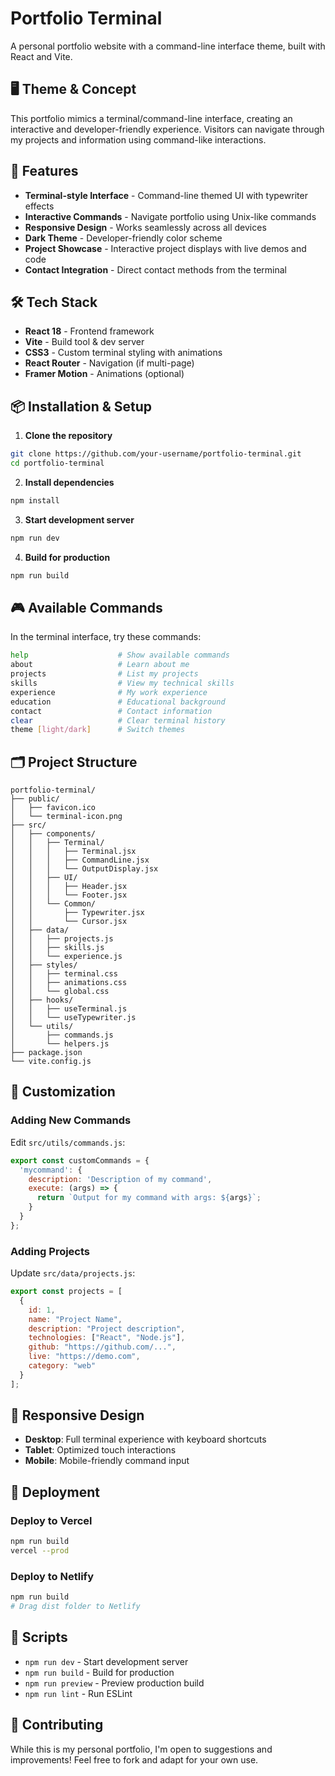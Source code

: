 # Portfolio Terminal

A personal portfolio website with a command-line interface theme, built with React and Vite.

## 🖥️ Theme & Concept

This portfolio mimics a terminal/command-line interface, creating an interactive and developer-friendly experience. Visitors can navigate through my projects and information using command-like interactions.

## 🚀 Features

- **Terminal-style Interface** - Command-line themed UI with typewriter effects
- **Interactive Commands** - Navigate portfolio using Unix-like commands
- **Responsive Design** - Works seamlessly across all devices
- **Dark Theme** - Developer-friendly color scheme
- **Project Showcase** - Interactive project displays with live demos and code
- **Contact Integration** - Direct contact methods from the terminal

## 🛠️ Tech Stack

- **React 18** - Frontend framework
- **Vite** - Build tool & dev server
- **CSS3** - Custom terminal styling with animations
- **React Router** - Navigation (if multi-page)
- **Framer Motion** - Animations (optional)

## 📦 Installation & Setup

1. **Clone the repository**
```bash
git clone https://github.com/your-username/portfolio-terminal.git
cd portfolio-terminal
```

2. **Install dependencies**
```bash
npm install
```

3. **Start development server**
```bash
npm run dev
```

4. **Build for production**
```bash
npm run build
```

## 🎮 Available Commands

In the terminal interface, try these commands:

```bash
help                    # Show available commands
about                   # Learn about me
projects                # List my projects
skills                  # View my technical skills
experience              # My work experience
education               # Educational background
contact                 # Contact information
clear                   # Clear terminal history
theme [light/dark]      # Switch themes
```

## 🗂️ Project Structure

```
portfolio-terminal/
├── public/
│   ├── favicon.ico
│   └── terminal-icon.png
├── src/
│   ├── components/
│   │   ├── Terminal/
│   │   │   ├── Terminal.jsx
│   │   │   ├── CommandLine.jsx
│   │   │   └── OutputDisplay.jsx
│   │   ├── UI/
│   │   │   ├── Header.jsx
│   │   │   └── Footer.jsx
│   │   └── Common/
│   │       ├── Typewriter.jsx
│   │       └── Cursor.jsx
│   ├── data/
│   │   ├── projects.js
│   │   ├── skills.js
│   │   └── experience.js
│   ├── styles/
│   │   ├── terminal.css
│   │   ├── animations.css
│   │   └── global.css
│   ├── hooks/
│   │   ├── useTerminal.js
│   │   └── useTypewriter.js
│   └── utils/
│       ├── commands.js
│       └── helpers.js
├── package.json
└── vite.config.js
```

## 🎨 Customization

### Adding New Commands
Edit `src/utils/commands.js`:

```javascript
export const customCommands = {
  'mycommand': {
    description: 'Description of my command',
    execute: (args) => {
      return `Output for my command with args: ${args}`;
    }
  }
};
```

### Adding Projects
Update `src/data/projects.js`:

```javascript
export const projects = [
  {
    id: 1,
    name: "Project Name",
    description: "Project description",
    technologies: ["React", "Node.js"],
    github: "https://github.com/...",
    live: "https://demo.com",
    category: "web"
  }
];
```

## 📱 Responsive Design

- **Desktop**: Full terminal experience with keyboard shortcuts
- **Tablet**: Optimized touch interactions
- **Mobile**: Mobile-friendly command input

## 🚀 Deployment

### Deploy to Vercel
```bash
npm run build
vercel --prod
```

### Deploy to Netlify
```bash
npm run build
# Drag dist folder to Netlify
```

## 🎯 Scripts

- `npm run dev` - Start development server
- `npm run build` - Build for production
- `npm run preview` - Preview production build
- `npm run lint` - Run ESLint

## 🤝 Contributing

While this is my personal portfolio, I'm open to suggestions and improvements! Feel free to fork and adapt for your own use.

